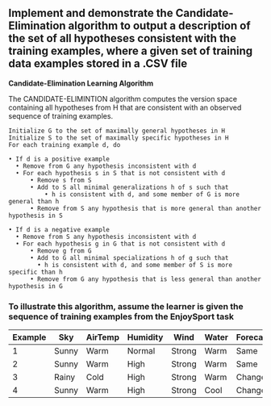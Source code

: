 ## Implement and demonstrate the Candidate-Elimination algorithm to output a description of the set of all hypotheses consistent with the training examples, where a given set of training data examples stored in a .CSV file 

**Candidate-Elimination Learning Algorithm**

The CANDIDATE-ELIMINTION algorithm computes the version space containing all hypotheses from H that are consistent with an observed sequence of training examples.

```
Initialize G to the set of maximally general hypotheses in H
Initialize S to the set of maximally specific hypotheses in H
For each training example d, do

• If d is a positive example
  • Remove from G any hypothesis inconsistent with d
  • For each hypothesis s in S that is not consistent with d
      • Remove s from S
      • Add to S all minimal generalizations h of s such that
          • h is consistent with d, and some member of G is more general than h
      • Remove from S any hypothesis that is more general than another hypothesis in S

• If d is a negative example
  • Remove from S any hypothesis inconsistent with d
  • For each hypothesis g in G that is not consistent with d
      • Remove g from G
      • Add to G all minimal specializations h of g such that
        • h is consistent with d, and some member of S is more specific than h
      • Remove from G any hypothesis that is less general than another hypothesis in G
```

### To illustrate this algorithm, assume the learner is given the sequence of training examples from the EnjoySport task


| Example | Sky    | AirTemp | Humidity  | Wind    | Water | Forecast  | EnjoySport  |
| ------- | ------ | ------- | --------  | ------- | ----- | --------  | ----------  |
| 1       | Sunny  | Warm    | Normal    | Strong  | Warm  | Same      | Yes         |
| 2       | Sunny  | Warm    | High      | Strong  | Warm  | Same      | Yes         |
| 3       | Rainy  | Cold    | High      | Strong  | Warm  | Change    | No          |
| 4       | Sunny  | Warm    | High      | Strong  | Cool  | Change    | Yes         |
